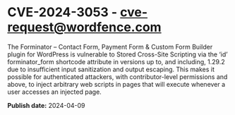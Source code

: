 # CVE-2024-3053 - cve-request@wordfence.com

The Forminator – Contact Form, Payment Form & Custom Form Builder plugin for WordPress is vulnerable to Stored Cross-Site Scripting via the ‘id’ forminator_form shortcode attribute in versions up to, and including, 1.29.2 due to insufficient input sanitization and output escaping. This makes it possible for authenticated attackers, with contributor-level permissions and above, to inject arbitrary web scripts in pages that will execute whenever a user accesses an injected page.

**Publish date:** 2024-04-09
